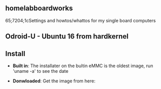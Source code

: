 ## homelabboardworks
65;7204;1cSettings and howtos/whattos for my single board computers

## Odroid-U - Ubuntu 16 from hardkernel

## Install

* **Built in**: The installater on the bultin eMMC is the oldest image, run 'uname -a' to see the date

* **Donwloaded**: Get the image from here:

